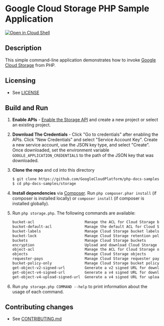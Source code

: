 # Google Cloud Storage PHP Sample Application

[![Open in Cloud Shell][shell_img]][shell_link]

[shell_img]: http://gstatic.com/cloudssh/images/open-btn.svg
[shell_link]: https://console.cloud.google.com/cloudshell/open?git_repo=https://github.com/googlecloudplatform/php-docs-samples&page=editor&working_dir=storage

## Description

This simple command-line application demonstrates how to invoke
[Google Cloud Storage][gcs-api] from PHP.

[gcs-api]: https://cloud.google.com/storage/docs/reference/libraries

## Licensing

* See [LICENSE](../../LICENSE)

## Build and Run
1.  **Enable APIs** - [Enable the Storage API](https://console.cloud.google.com/flows/enableapi?apiid=storage_api)
    and create a new project or select an existing project.
2.  **Download The Credentials** - Click "Go to credentials" after enabling the APIs. Click "New Credentials"
    and select "Service Account Key". Create a new service account, use the JSON key type, and
    select "Create". Once downloaded, set the environment variable `GOOGLE_APPLICATION_CREDENTIALS`
    to the path of the JSON key that was downloaded.
3.  **Clone the repo** and cd into this directory

    ```sh
    $ git clone https://github.com/GoogleCloudPlatform/php-docs-samples
    $ cd php-docs-samples/storage
    ```
4.  **Install dependencies** via [Composer](http://getcomposer.org/doc/00-intro.md).
    Run `php composer.phar install` (if composer is installed locally) or `composer install`
    (if composer is installed globally).
5.  Run `php storage.php`. The following commands are available:

    ```sh
    bucket-acl                       Manage the ACL for Cloud Storage buckets.
    bucket-default-acl               Manage the default ACL for Cloud Storage buckets.
    bucket-labels                    Manage Cloud Storage bucket labels
    bucket-lock                      Manage Cloud Storage retention policies and holds
    buckets                          Manage Cloud Storage buckets
    encryption                       Upload and download Cloud Storage objects with encryption
    object-acl                       Manage the ACL for Cloud Storage objects
    objects                          Manage Cloud Storage objects
    requester-pays                   Manage Cloud Storage requester pays buckets and objects
    bucket-policy-only               Manage Cloud Storage bucket policy only buckets
    get-object-v2-signed-url         Generate a v2 signed URL for downloading an object.
    get-object-v4-signed-url         Generate a v4 signed URL for downloading an object.
    get-object-v4-upload-signed-url  Generate a v4 signed URL for uploading an object.
    ```
6. Run `php storage.php COMMAND --help` to print information about the usage of each command.

## Contributing changes

* See [CONTRIBUTING.md](../CONTRIBUTING.md)
